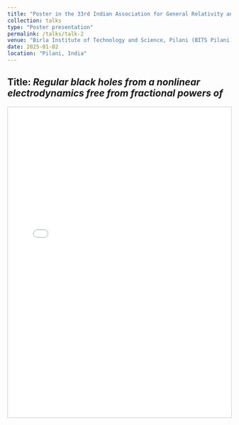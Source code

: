 ```yaml
---
title: "Poster in the 33rd Indian Association for General Relativity and Gravitation (IAGRG-2025)"
collection: talks
type: "Poster presentation"
permalink: /talks/talk-2
venue: "Birla Institute of Technology and Science, Pilani (BITS Pilani)"
date: 2025-01-02
location: "Pilani, India"
---
```


**Title**: *Regular black holes from a nonlinear electrodynamics free from fractional powers of*  
---

<iframe src="/files/IAGRG_33_Poster _final.pdf" width="100%" height="700px" style="border: 1px solid #ccc;" allow="autoplay"></iframe>

